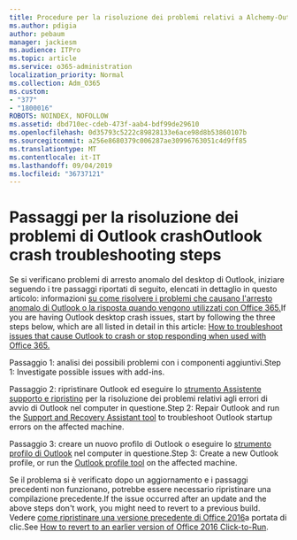 ```yaml
---
title: Procedure per la risoluzione dei problemi relativi a Alchemy-Outlook
ms.author: pdigia
author: pebaum
manager: jackiesm
ms.audience: ITPro
ms.topic: article
ms.service: o365-administration
localization_priority: Normal
ms.collection: Adm_O365
ms.custom:
- "377"
- "1800016"
ROBOTS: NOINDEX, NOFOLLOW
ms.assetid: dbd710ec-cdeb-473f-aab4-bdf99de29610
ms.openlocfilehash: 0d35793c5222c89828133e6ace98d8b53860107b
ms.sourcegitcommit: a256e8680379c006287ae30996763051c4d9ff85
ms.translationtype: MT
ms.contentlocale: it-IT
ms.lasthandoff: 09/04/2019
ms.locfileid: "36737121"
---
```

# <a name="outlook-crash-troubleshooting-steps"></a><span data-ttu-id="12001-102">Passaggi per la risoluzione dei problemi di Outlook crash</span><span class="sxs-lookup"><span data-stu-id="12001-102">Outlook crash troubleshooting steps</span></span>

<span data-ttu-id="12001-103">Se si verificano problemi di arresto anomalo del desktop di Outlook, iniziare seguendo i tre passaggi riportati di seguito, elencati in dettaglio in questo articolo: informazioni [su come risolvere i problemi che causano l'arresto anomalo di Outlook o la risposta quando vengono utilizzati con Office 365.](https://docs.microsoft.com/exchange/troubleshoot/outlook-crashes/crash-issues)</span><span class="sxs-lookup"><span data-stu-id="12001-103">If you are having Outlook desktop crash issues, start by following the three steps below, which are all listed in detail in this article: [How to troubleshoot issues that cause Outlook to crash or stop responding when used with Office 365.](https://docs.microsoft.com/exchange/troubleshoot/outlook-crashes/crash-issues)</span></span>
  
<span data-ttu-id="12001-104">Passaggio 1: analisi dei possibili problemi con i componenti aggiuntivi.</span><span class="sxs-lookup"><span data-stu-id="12001-104">Step 1: Investigate possible issues with add-ins.</span></span>
  
<span data-ttu-id="12001-105">Passaggio 2: ripristinare Outlook ed eseguire lo [strumento Assistente supporto e ripristino](https://aka.ms/SaRA-OutlookWontStart) per la risoluzione dei problemi relativi agli errori di avvio di Outlook nel computer in questione.</span><span class="sxs-lookup"><span data-stu-id="12001-105">Step 2: Repair Outlook and run the [Support and Recovery Assistant tool](https://aka.ms/SaRA-OutlookWontStart) to troubleshoot Outlook startup errors on the affected machine.</span></span>
  
<span data-ttu-id="12001-106">Passaggio 3: creare un nuovo profilo di Outlook o eseguire lo [strumento profilo di Outlook](https://aka.ms/SaRA-OutlookSetupProfile) nel computer in questione.</span><span class="sxs-lookup"><span data-stu-id="12001-106">Step 3: Create a new Outlook profile, or run the [Outlook profile tool](https://aka.ms/SaRA-OutlookSetupProfile) on the affected machine.</span></span>
  
<span data-ttu-id="12001-107">Se il problema si è verificato dopo un aggiornamento e i passaggi precedenti non funzionano, potrebbe essere necessario ripristinare una compilazione precedente.</span><span class="sxs-lookup"><span data-stu-id="12001-107">If the issue occurred after an update and the above steps don't work, you might need to revert to a previous build.</span></span> <span data-ttu-id="12001-108">Vedere [come ripristinare una versione precedente di Office 2016](https://support.microsoft.com/help/2770432)a portata di clic.</span><span class="sxs-lookup"><span data-stu-id="12001-108">See [How to revert to an earlier version of Office 2016 Click-to-Run](https://support.microsoft.com/help/2770432).</span></span>
  
